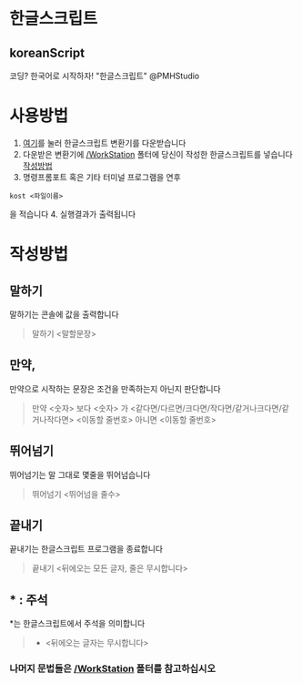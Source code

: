 # 한글스크립트
## koreanScript

코딩? 한국어로 시작하자! "한글스크립트"  @PMHStudio


# 사용방법
1. [여기](https://github.com/PMHStudio/KoreanScript/archive/master.zip)를 눌러 한글스크립트 변환기를 다운받습니다
1. 다운받은 변환기에 [/WorkStation](https://github.com/PMHStudio/KoreanScript/tree/master/WorkStation) 폴터에 당신이 작성한 한글스크립트를 넣습니다 [작성방법](#작성방법)
1. 명령프롬포트 혹은 기타 터미널 프로그램을 연후
```shell
kost <파일이름>
```
을 적습니다
4. 실행결과가 출력됩니다


# 작성방법
## 말하기
말하기는 콘솔에 값을 출력합니다
> 말하기 <말할문장>

## 만약,
만약으로 시작하는 문장은 조건을 만족하는지 아닌지 판단합니다
> 만약 <숫자> 보다 <숫자> 가 <같다면/다르면/크다면/작다면/같거나크다면/같거나작다면> <이동할 줄번호> 아니면 <이동할 줄번호>

## 뛰어넘기
뛰어넘기는 말 그대로 몇줄을 뛰어넘습니다
> 뛰어넘기 <뛰어넘을 줄수>

## 끝내기
끝내기는 한글스크립트 프로그램을 종료합니다
> 끝내기 <뒤에오는 모든 글자, 줄은 무시합니다>

## * : 주석
*는 한글스크립트에서 주석을 의미합니다
> * <뒤에오는 글자는 무시합니다>

### 나머지 문법들은 [/WorkStation](https://github.com/PMHStudio/KoreanScript/tree/master/WorkStation) 폴터를 참고하십시오
